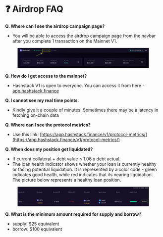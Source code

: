 # ❓ Airdrop FAQ

**Q. Where can I see the airdrop campaign page?**

* You will be able to access the airdrop campaign page from the navbar after you complete 1 transaction on the Mainnet V1.

<figure><img src=".gitbook/assets/image.png" alt=""><figcaption></figcaption></figure>



**Q. How do I get access to the mainnet?**

* Hashstack V1 is open to everyone. You can access it from here - [app.hashstack.finance](https://app.hashstack.finance)



**Q. I cannot see my real time points.**

* Kindly give it a couple of minutes. Sometimes there may be a latency in fetching on-chain data



**Q. Where can I see the protocol metrics?**

* Use this link: [https://app.hashstack.finance/v1/protocol-metrics/](https://app.hashstack.finance/v1/protocol-metrics/)



**Q. When does my position get liquidated?**

* If current collateral + debt value ≤ 1.06 x debt actual.
* The loan health indicator shows whether your loan is currently healthy or facing potential liquidation. It is represented by a color code - green indicates good health, while red indicates that its nearing liquidation. The picture below represents a healthy loan position.

<figure><img src=".gitbook/assets/image (1).png" alt=""><figcaption></figcaption></figure>



**Q. What is the minimum amount required for supply and borrow?**

* supply: $25 equivalent
* borrow: $100 equivalent
